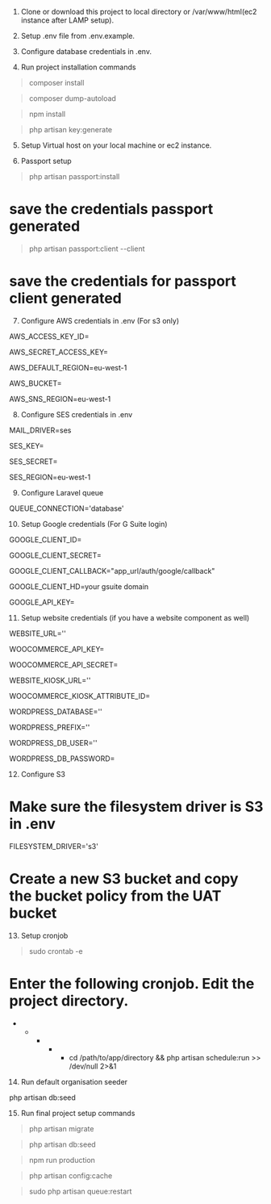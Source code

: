 1. Clone or download this project to local directory or /var/www/html(ec2 instance after LAMP setup).

2. Setup .env file from .env.example.

3. Configure database credentials in .env.

4. Run project installation commands

> composer install

> composer dump-autoload

> npm install

> php artisan key:generate

5. Setup Virtual host on your local machine or ec2 instance.

6. Passport setup

> php artisan passport:install

# save the credentials passport generated

> php artisan passport:client --client

# save the credentials for passport client generated

7. Configure AWS credentials in .env (For s3 only)

AWS_ACCESS_KEY_ID=

AWS_SECRET_ACCESS_KEY=

AWS_DEFAULT_REGION=eu-west-1

AWS_BUCKET=

AWS_SNS_REGION=eu-west-1

8. Configure SES credentials in .env

MAIL_DRIVER=ses

SES_KEY=

SES_SECRET=

SES_REGION=eu-west-1

9. Configure Laravel queue

QUEUE_CONNECTION='database'

10. Setup Google credentials (For G Suite login)

GOOGLE_CLIENT_ID=

GOOGLE_CLIENT_SECRET=

GOOGLE_CLIENT_CALLBACK="app_url/auth/google/callback"

GOOGLE_CLIENT_HD=your gsuite domain

GOOGLE_API_KEY=

11. Setup website credentials (if you have a website component as well)

WEBSITE_URL=''

WOOCOMMERCE_API_KEY=

WOOCOMMERCE_API_SECRET=

WEBSITE_KIOSK_URL=''

WOOCOMMERCE_KIOSK_ATTRIBUTE_ID=

WORDPRESS_DATABASE=''

WORDPRESS_PREFIX=''

WORDPRESS_DB_USER=''

WORDPRESS_DB_PASSWORD=


12. Configure S3

# Make sure the filesystem driver is S3 in .env

FILESYSTEM_DRIVER='s3'

# Create a new S3 bucket and copy the bucket policy from the UAT bucket


13. Setup cronjob

> sudo crontab -e

# Enter the following cronjob. Edit the project directory.

* * * * * cd /path/to/app/directory && php artisan schedule:run >> /dev/null 2>&1

14. Run default organisation seeder

php artisan db:seed

15. Run final project setup commands

> php artisan migrate

> php artisan db:seed

> npm run production

> php artisan config:cache

> sudo php artisan queue:restart

